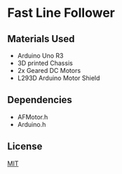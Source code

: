 # Fast Line Follower

## Materials Used

* Arduino Uno R3
* 3D printed Chassis
* 2x Geared DC Motors
* L293D Arduino Motor Shield

## Dependencies

* AFMotor.h
* Arduino.h

## License

[MIT](https://choosealicense.com/licenses/mit/)